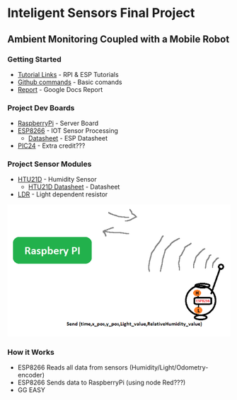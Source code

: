 # Inteligent Sensors Final Project
## Ambient Monitoring Coupled with a Mobile Robot

### Getting Started
* [Tutorial Links](https://docs.google.com/document/d/1Y7-AwB2l0Ygj-erC61ZWclCtR6IDCLgGK_R8bSqs204/edit?usp=sharing) - RPI & ESP Tutorials
* [Github commands](https://confluence.atlassian.com/bitbucketserver/basic-git-commands-776639767.html) - Basic comands
* [Report](https://docs.google.com/document/d/10Hp0AI9e4CDaYOMIwZgMZLruwxW1hJ9rVRKjJwoy5Ew/edit?usp=sharing) - Google Docs Report

### Project Dev Boards
* [RaspberryPi](https://www.raspberrypi.org/) - Server Board
* [ESP8266](https://www.banggood.com/Geekcreit-Doit-NodeMcu-Lua-ESP8266-ESP-12F-WIFI-Development-Board-p-985891.html?p=FX25081395033201503Y) - IOT Sensor Processing
	- [Datasheet](https://github.com/nodemcu/nodemcu-devkit-v1.0/blob/master/NODEMCU_DEVKIT_V1.0.PDF) - ESP Datasheet
* [PIC24](TBD) - Extra credit???

### Project Sensor Modules
* [HTU21D](https://www.banggood.com/GY-213V-HTU21D-3_3V-I2C-Temperature-Humidity-Sensor-Module-For-Arduino-p-1184748.html?p=FX25081395033201503Y) - Humidity Sensor
	- [HTU21D  Datasheet](http://www.farnell.com/datasheets/1780639.pdf) - Datasheet
* [LDR](http://www.resistorguide.com/photoresistor/) - Light dependent resistor
<p align="center">
	<img src="/images/si_draft1.png">
</p>

### How it Works
* ESP8266 Reads all data from sensors (Humidity/Light/Odometry-encoder)
* ESP8266 Sends data to RaspberryPi (using node Red???)
* GG EASY